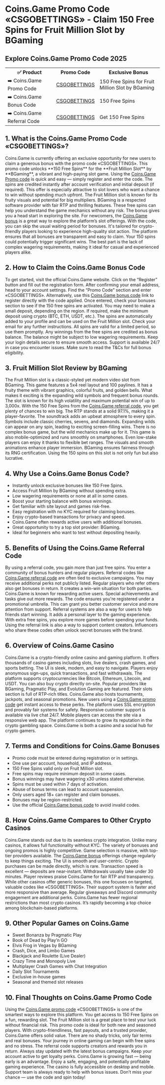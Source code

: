 <h1>Coins.Game Promo Code «CSGOBETTINGS» - Claim 150 Free Spins for Fruit Million Slot by BGaming</h1> <h2>Explore Coins.Game Promo Code 2025</h2> <table> <tr> <th>✅ Product</th> <th>Promo Code</th> <th>Exclusive Bonus</th> </tr> <tr> <td>➡️ Coins.Game Promo Code</td> <td><a href="https://coinsaffs.com/da0830c0f">CSGOBETTINGS</a></td> <td>150 Free Spins for Fruit Million Slot by BGaming</td> </tr> <tr> <td>➡️ Coins.Game Bonus Code</td> <td><a href="https://coinsaffs.com/da0830c0f">CSGOBETTINGS</a></td> <td>150 Free Spins</td> </tr> <tr> <td>➡️ Coins.Game Referral Code</td> <td><a href="https://coinsaffs.com/da0830c0f">CSGOBETTINGS</a></td> <td>Get 150 Free Spins</td> </tr> </table> <h2>1. What is the Coins.Game Promo Code «CSGOBETTINGS»?</h2> Coins.Game is currently offering an exclusive opportunity for new users to claim a generous bonus with the promo code «CSGOBETTINGS». This promo code unlocks **150 Free Spins** for the **Fruit Million Slot** by **BGaming**, a vibrant and high-paying slot game. Using the <a href="https://coinsaffs.com/da0830c0f">Coins.Game Promo code</a> is quick and easy — simply register and enter the code. The spins are credited instantly after account verification and initial deposit (if required). This offer is especially attractive to slot lovers who want a chance to win without spending much upfront. The Fruit Million slot is known for its fruity visuals and potential for big multipliers. BGaming is a respected software provider with fair RTP and thrilling features. These free spins can help you understand the game mechanics without any risk. The bonus gives you a head start in exploring the site. For newcomers, the <a href="https://coinsaffs.com/da0830c0f">Coins.Game bonus</a> is a great way to explore the platform’s slot offerings. With the code, you can skip the usual waiting period for bonuses. It's tailored for crypto-friendly players looking to experience high-quality slot action. The platform ensures that all bonuses are transparent and easy to claim. Your 150 spins could potentially trigger significant wins. The best part is the lack of complex wagering requirements, making it ideal for casual and experienced players alike. <h2>2. How to Claim the Coins.Game Bonus Code</h2> To get started, visit the official Coins.Game website. Click on the “Register” button and fill out the registration form. After confirming your email address, head to your account settings. Find the “Promo Code” section and enter «CSGOBETTINGS». Alternatively, use this <a href="https://coinsaffs.com/da0830c0f">Coins.Game bonus code</a> link to register directly with the code applied. Once entered, check your bonuses section to see if the 150 free spins are activated. You may need to make a small deposit, depending on the region. If required, make the minimum deposit using crypto (BTC, ETH, USDT, etc.). The spins are automatically added to your profile and can be used on the Fruit Million slot. Check your email for any further instructions. All spins are valid for a limited period, so use them promptly. Any winnings from the free spins are credited as bonus balance. The balance might be subject to low wagering requirements. Keep your login details secure to ensure smooth access. Support is available 24/7 in case you encounter issues. Make sure to read the T&Cs for full bonus eligibility. <h2>3. Fruit Million Slot Review by BGaming</h2> The Fruit Million slot is a classic-styled yet modern video slot from BGaming. This game features a 5x4 reel layout and 100 paylines. It has a fruity theme with vibrant graphics, colorful fruits, and golden bells. What makes it exciting is the expanding wild symbols and frequent bonus rounds. The slot is known for its high volatility and maximum potential win of up to 3,000x. With the 150 Free Spins from the <a href="https://coinsaffs.com/da0830c0f">Coins.Game referral code</a>, you get plenty of chances to win big. The RTP stands at a solid 97.1%, making it a player-favorite. The soundtrack adds an upbeat atmosphere to every spin. Symbols include classic cherries, sevens, and diamonds. Expanding wilds can appear on any spin, leading to exciting screen-filling wins. There is no complex bonus game, but the wild mechanics make up for it. This game is also mobile-optimized and runs smoothly on smartphones. Even low-stake players can enjoy it thanks to flexible bet ranges. The visuals and smooth animations enhance player immersion. BGaming ensures fairness through its RNG certification. Using the 150 spins on this slot is not only fun but also lucrative. <h2>4. Why Use a Coins.Game Bonus Code?</h2> <ul> <li>Instantly unlock exclusive bonuses like 150 Free Spins.</li> <li>Access Fruit Million by BGaming without spending extra.</li> <li>Low wagering requirements or none at all in some cases.</li> <li>Boost your starting balance with bonus winnings.</li> <li>Get familiar with site layout and games risk-free.</li> <li>Easy registration with no KYC required for claiming bonuses.</li> <li>Enjoy crypto-based transactions for privacy and speed.</li> <li>Coins.Game often rewards active users with additional bonuses.</li> <li>Great opportunity to try a top slot provider: BGaming.</li> <li>Ideal for beginners who want to test without depositing heavily.</li> </ul> <h2>5. Benefits of Using the Coins.Game Referral Code</h2> By using a referral code, you gain more than just free spins. You enter a community of bonus hunters and regular players. Referral codes like <a href="https://coinsaffs.com/da0830c0f">Coins.Game referral code</a> are often tied to exclusive campaigns. You may receive additional perks not publicly listed. Regular players who refer others also get bonuses in return. It creates a win-win situation for both parties. Coins.Game is known for rewarding active users. Special achievements and tasks give out more rewards. The code ensures you're registered under a promotional umbrella. This can grant you better customer service and more attention from support. Referral systems are also a way for users to help friends start winning. It adds a personal layer to the gaming experience. With extra free spins, you explore more games before spending your funds. Using the referral link is also a way to support content creators. Influencers who share these codes often unlock secret bonuses with the brand. <h2>6. Overview of Coins.Game Casino</h2> Coins.Game is a crypto-friendly online casino and gaming platform. It offers thousands of casino games including slots, live dealers, crash games, and sports betting. The UI is sleek, modern, and easy to navigate. Players enjoy anonymous sign-ups, quick transactions, and fast withdrawals. The platform supports cryptocurrencies like Bitcoin, Ethereum, Litecoin, and USDT. You can also buy crypto directly on-site. Popular providers like BGaming, Pragmatic Play, and Evolution Gaming are featured. Their slots section is full of RTP-rich titles. Coins.Game also hosts tournaments, jackpots, and seasonal promotions. New users using a <a href="https://coinsaffs.com/da0830c0f">Coins.Game promo code</a> get instant access to these perks. The platform uses SSL encryption and provably fair systems for safety. Responsive customer support is available via live chat 24/7. Mobile players can access the site via a responsive web app. The platform continues to grow its reputation in the crypto gambling space. Coins.Game is both a casino and a social hub for crypto gamers. <h2>7. Terms and Conditions for Coins.Game Bonuses</h2> <ul> <li>Promo code must be entered during registration or in settings.</li> <li>One use per account, household, and IP address.</li> <li>150 Free Spins valid only on Fruit Million slot.</li> <li>Free spins may require minimum deposit in some cases.</li> <li>Bonus winnings may have wagering x30 unless stated otherwise.</li> <li>Spins must be used within 7 days of activation.</li> <li>Abuse of bonus terms can lead to account suspension.</li> <li>Only users aged 18+ can register and claim bonuses.</li> <li>Bonuses may be region-restricted.</li> <li>Use the official <a href="https://coinsaffs.com/da0830c0f">Coins.Game bonus code</a> to avoid invalid codes.</li> </ul> <h2>8. How Coins.Game Compares to Other Crypto Casinos</h2> Coins.Game stands out due to its seamless crypto integration. Unlike many casinos, it allows full functionality without KYC. The variety of bonuses and ongoing promos is highly competitive. Game selection is massive, with top-tier providers available. The <a href="https://coinsaffs.com/da0830c0f">Coins.Game bonus</a> offerings change regularly to keep things exciting. The UI is smooth and user-centric. Crypto purchases can be made directly, which is rare. Transaction speed is excellent — deposits are near-instant. Withdrawals usually take under 30 minutes. Player reviews praise Coins.Game for fair RTP and transparency. While other casinos offer generic bonuses, this one focuses on targeted, valuable codes like «CSGOBETTINGS». Their support system is faster and more responsive than average. Regular giveaways and Discord community engagement are additional perks. Coins.Game has fewer regional restrictions than most crypto casinos. It’s rapidly becoming a top choice among blockchain-based platforms. <h2>9. Other Popular Games on Coins.Game</h2> <ul> <li>Sweet Bonanza by Pragmatic Play</li> <li>Book of Dead by Play’n GO</li> <li>Elvis Frog in Vegas by BGaming</li> <li>Crash, Dice, and Limbo Games</li> <li>Blackjack and Roulette (Live Dealer)</li> <li>Crazy Time and Monopoly Live</li> <li>Multiplayer Crash Games with Chat Integration</li> <li>Daily Slot Tournaments</li> <li>Exclusive in-house games</li> <li>Seasonal and themed slot releases</li> </ul> <h2>10. Final Thoughts on Coins.Game Promo Code</h2> Using the <a href="https://coinsaffs.com/da0830c0f">Coins.Game promo code</a> «CSGOBETTINGS» is one of the smartest ways to explore this platform. You get access to 150 Free Spins on a fun, rewarding slot. The Fruit Million slot is a great place to test your luck without financial risk. This promo code is ideal for both new and seasoned players. With crypto-friendliness, fast payouts, and a trusted provider, Coins.Game offers solid value. There are no shady tricks, only fair terms and real bonuses. Your journey in online gaming can begin with free spins and no stress. The referral code supports creators and rewards you in return. Always stay updated with the latest bonus campaigns. Keep your account active to get loyalty perks. Coins.Game is growing fast — being early is an advantage. Enjoy a safe, engaging, and potentially profitable gaming experience. The casino is fully accessible on desktop and mobile. Support team is always ready to help with bonus issues. Don’t miss your chance — use the code and spin today!
